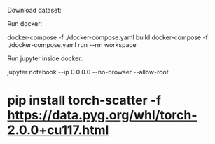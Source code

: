 Download dataset:
<!-- https://www.nuscenes.org/ -->
Run docker:

docker-compose -f ./docker-compose.yaml build
docker-compose -f ./docker-compose.yaml run --rm workspace

Run jupyter inside docker:

jupyter notebook --ip 0.0.0.0 --no-browser --allow-root

# pip install torch-scatter -f https://data.pyg.org/whl/torch-2.0.0+cu117.html




